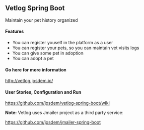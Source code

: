 Vetlog Spring Boot
---------------------------------------

Maintain your pet history organized

#### Features

* You can register youself in the platform as a user
* You can register your pets, so you can maintain vet visits logs
* You can give some pet in adoption
* You can adopt a pet

#### Go here for more information

http://vetlog.josdem.io/

#### User Stories, Configuration and Run

https://github.com/josdem/vetlog-spring-boot/wiki

**Note:** Vetlog uses Jmailer project as a third party service:

https://github.com/josdem/jmailer-spring-boot